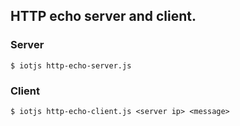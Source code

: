 ## HTTP echo server and client.

### Server
```
$ iotjs http-echo-server.js
```


### Client
```
$ iotjs http-echo-client.js <server ip> <message>
```

